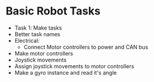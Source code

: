 # Basic Robot Tasks

- Task 1: Make tasks
- Better task names
- Electrical:
  - Connect Motor controllers to power and CAN bus
- Make motor controllers
- Joystick movements
- Assign joystick movements to motor controllers
- Make a gyro instance and read it's angle 
